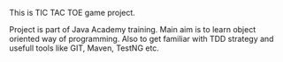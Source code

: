 This is TIC TAC TOE game project.

Project is part of Java Academy training.
Main aim is to learn object oriented way of programming. Also to get familiar with TDD strategy and usefull tools like GIT, Maven, TestNG etc.


